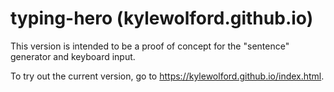 # typing-hero (kylewolford.github.io)

This version is intended to be a proof of concept for the "sentence" generator and keyboard input.

To try out the current version, go to https://kylewolford.github.io/index.html.
